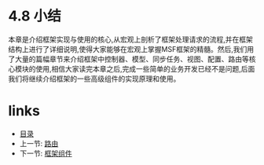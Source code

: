 # 4.8 小结

本章是介绍框架实现与使用的核心,从宏观上剖析了框架处理请求的流程,并在框架结构上进行了详细说明,使得大家能够在宏观上掌握MSF框架的精髓。然后,我们用了大量的篇幅章节来介绍框架中控制器、模型、同步任务、视图、配置、路由等核心模块的使用,相信大家读完本章之后,完成一些简单的业务开发已经不是问题,后面我们将继续介绍框架的一些高级组件的实现原理和使用。

# links
  * [目录](../README.md)
  * 上一节: [路由](4.7-路由.md)
  * 下一节: [框架组件](../chapter-5/5.0-框架组件.md)